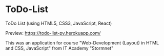 # ToDo-List
ToDo List (using HTML5, CSS3, JavaScript, React)

Preview: https://todo-list-pv.herokuapp.com/

This was an application for course "Web-Development (Layout) in HTML and CSS, JavaScript" from IT Academy "Stormnet"


